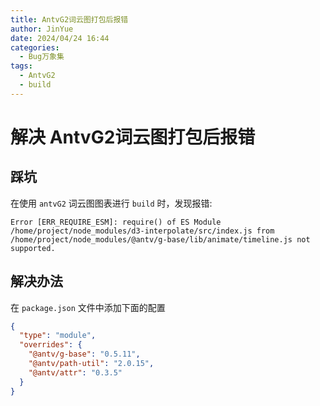 ```yaml
---
title: AntvG2词云图打包后报错
author: JinYue
date: 2024/04/24 16:44
categories:
  - Bug万象集
tags:
  - AntvG2
  - build
---
```


# 解决 AntvG2词云图打包后报错

## 踩坑

在使用 `antvG2` 词云图图表进行 `build` 时，发现报错:

```text
Error [ERR_REQUIRE_ESM]: require() of ES Module
/home/project/node_modules/d3-interpolate/src/index.js from
/home/project/node_modules/@antv/g-base/lib/animate/timeline.js not supported.
```

## 解决办法

在 `package.json` 文件中添加下面的配置

```json
{
  "type": "module",
  "overrides": {
    "@antv/g-base": "0.5.11",
    "@antv/path-util": "2.0.15",
    "@antv/attr": "0.3.5"
  }
}

```
